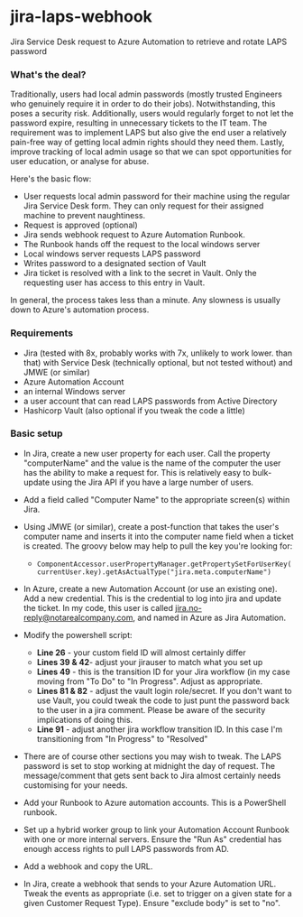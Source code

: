 # jira-laps-webhook
Jira Service Desk request to Azure Automation to retrieve and rotate LAPS password

### What's the deal?
Traditionally, users had local admin passwords (mostly trusted Engineers who genuinely require it in order to do their jobs). Notwithstanding, this poses a security risk. Additionally, users would regularly forget to not let the password expire, resulting in unnecessary tickets to the IT team.
The requirement was to implement LAPS but also give the end user a relatively pain-free way of getting local admin rights should they need them. Lastly, improve tracking of local admin usage so that we can spot opportunities for user education, or analyse for abuse.

Here's the basic flow:
- User requests local admin password for their machine using the regular Jira Service Desk form. They can only request for their assigned machine to prevent naughtiness.
- Request is approved (optional)
- Jira sends webhook request to Azure Automation Runbook.
- The Runbook hands off the request to the local windows server
- Local windows server requests LAPS password
- Writes password to a designated section of Vault
- Jira ticket is resolved with a link to the secret in Vault. Only the requesting user has access to this entry in Vault.

In general, the process takes less than a minute. Any slowness is usually down to Azure's automation process.


### Requirements
 - Jira (tested with 8x, probably works with 7x, unlikely to work lower.
   than that) with Service Desk (technically optional, but not tested
   without) and JMWE (or similar)
  - Azure Automation Account
  - an internal Windows server
  - a user account that can read LAPS passwords from Active Directory
  - Hashicorp Vault (also optional if you tweak the code a little)

### Basic setup
- In Jira, create a new user property for each user. Call the property "computerName" and the value is the name of the computer the user has the ability to make a request for. This is relatively easy to bulk-update using the Jira API if you have a large number of users.
- Add a field called "Computer Name" to the appropriate screen(s) within Jira.
- Using JMWE (or similar), create a post-function that takes the user's computer name and inserts it into the computer name field when a ticket is created. The groovy below may help to pull the key you're looking for:
	- `ComponentAccessor.userPropertyManager.getPropertySetForUserKey(currentUser.key).getAsActualType("jira.meta.computerName")`

- In Azure, create a new Automation Account (or use an existing one). Add a new credential. This is the credential to log into jira and update the ticket. In my code, this user is called jira.no-reply@notarealcompany.com, and named in Azure as Jira Automation.
- Modify the powershell script:
	- **Line 26** - your custom field ID will almost certainly differ
	- **Lines 39 & 42**- adjust your jirauser to match what you set up
	- **Lines 49** - this is the transition ID for your Jira workflow (in my case moving from "To Do" to "In Progress". Adjust as appropriate.
	- **Lines 81 & 82** - adjust the vault login role/secret. If you don't want to use Vault, you could tweak the code to just punt the password back to the user in a jira comment. Please be aware of the security implications of doing this.
	- **Line 91** - adjust another jira workflow transition ID. In this case I'm transitioning from "In Progress" to "Resolved"
- There are of course other sections you may wish to tweak. The LAPS password is set to stop working at midnight the day of request. The message/comment that gets sent back to Jira almost certainly needs customising for your needs.
- Add your Runbook to Azure automation accounts. This is a PowerShell runbook.
- Set up a hybrid worker group to link your Automation Account Runbook with one or more internal servers. Ensure the "Run As" credential has enough access rights to pull LAPS passwords from AD.
- Add a webhook and copy the URL.
- In Jira, create a webhook that sends to your Azure Automation URL. Tweak the events as appropriate (i.e. set to trigger on a given state for a given Customer Request Type). Ensure "exclude body" is set to "no".
